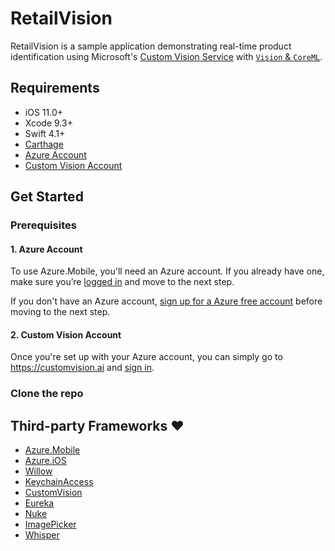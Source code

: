 # RetailVision

RetailVision is a sample application demonstrating real-time product identification using Microsoft's [Custom Vision Service](https://azure.microsoft.com/en-us/services/cognitive-services/custom-vision-service/) with [`Vision` & `CoreML`](https://developer.apple.com/machine-learning/).

## Requirements
- iOS 11.0+
- Xcode 9.3+
- Swift 4.1+
- [Carthage](https://github.com/Carthage/Carthage)
- [Azure Account](https://azure.microsoft.com/en-us/free/)
- [Custom Vision Account](https://www.customvision.ai/account/signin) 


## Get Started

### Prerequisites

#### 1. Azure Account

To use Azure.Mobile, you'll need an Azure account.  If you already have one, make sure you’re [logged in](https://portal.azure.com) and move to the next step.

If you don't have an Azure account, [sign up for a Azure free account](https://azure.microsoft.com/en-us/free/) before moving to the next step.

#### 2. Custom Vision Account

Once you're set up with your Azure account, you can simply go to https://customvision.ai and [sign in](https://www.customvision.ai/account/signin).

### Clone the repo




## Third-party Frameworks ❤️
- [Azure.Mobile](https://github.com/Azure/Azure.Mobile)
- [Azure.iOS](https://github.com/Azure/Azure.iOS)
- [Willow](https://github.com/Nike-Inc/Willow)
- [KeychainAccess](https://github.com/kishikawakatsumi/KeychainAccess)
- [CustomVision](https://github.com/colbylwilliams/CustomVision)
- [Eureka](https://github.com/xmartlabs/Eureka)
- [Nuke](https://github.com/kean/Nuke)
- [ImagePicker](https://github.com/colbylwilliams/ImagePicker)
- [Whisper](https://github.com/hyperoslo/Whisper)


